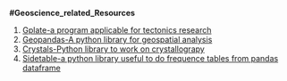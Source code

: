 **#Geoscience_related_Resources**

1. [Gplate-a program applicable for tectonics research](https://www.gplates.org/)
2. [Geopandas-A python library for geospatial analysis](https://geopandas.org/en/stable/getting_started/install.html)
3. [Crystals-Python library to work on crystallograpy](https://crystals.readthedocs.io/en/master/installation.html)
4. [Sidetable-a python library useful to do frequence tables from pandas dataframe](https://pbpython.com/sidetable.html)
